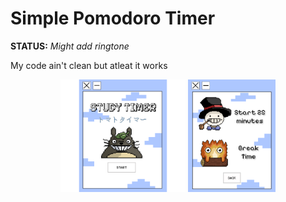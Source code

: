 # Simple Pomodoro Timer  

**STATUS:** *Might add ringtone*  

My code ain't clean but atleat it works
  
<p align="center">
  <img src="https://github.com/viio00/Pomodoro/blob/main/images/MAIN.png" alt="main" width="200">
  <img src="https://github.com/viio00/Pomodoro/blob/main/images/PAGE2.png" alt="main" width="140">
</p>
